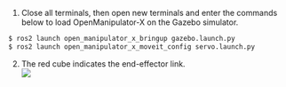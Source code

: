 
1. Close all terminals, then open new terminals and enter the commands below to load OpenManipulator-X on the Gazebo simulator.
``` bash
$ ros2 launch open_manipulator_x_bringup gazebo.launch.py
$ ros2 launch open_manipulator_x_moveit_config servo.launch.py
```

2. The red cube indicates the end-effector link.  
  ![](/assets/images/platform/openmanipulator_x/OpenManipulator_Chain_gazebo_1.png)
